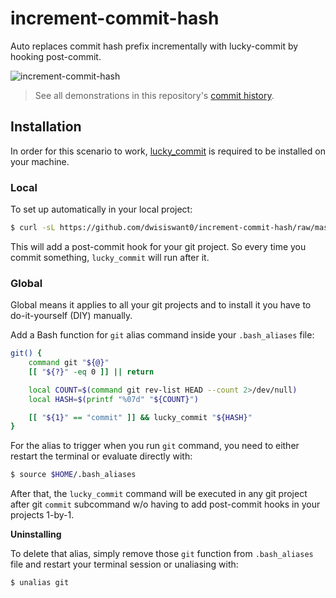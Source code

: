 # increment-commit-hash

Auto replaces commit hash prefix incrementally with lucky-commit by hooking post-commit.

![increment-commit-hash](https://user-images.githubusercontent.com/25837540/125177531-cb189880-e206-11eb-8239-d0c13b35bb93.png)

> See all demonstrations in this repository's [commit history](https://github.com/dwisiswant0/increment-commit-hash/commits/master).

## Installation

In order for this scenario to work, [lucky_commit](https://github.com/not-an-aardvark/lucky-commit) is required to be installed on your machine.

### Local

To set up automatically in your local project:

```bash
$ curl -sL https://github.com/dwisiswant0/increment-commit-hash/raw/master/setup.sh | bash
```

This will add a post-commit hook for your git project. So every time you commit something, `lucky_commit` will run after it.

### Global

Global means it applies to all your git projects and to install it you have to do-it-yourself (DIY) manually.

Add a Bash function for `git` alias command inside your `.bash_aliases` file:

```bash
git() {
	command git "${@}"
	[[ "${?}" -eq 0 ]] || return

	local COUNT=$(command git rev-list HEAD --count 2>/dev/null)
	local HASH=$(printf "%07d" "${COUNT}")

	[[ "${1}" == "commit" ]] && lucky_commit "${HASH}"
}
```

For the alias to trigger when you run `git` command, you need to either restart the terminal or evaluate directly with:

```bash
$ source $HOME/.bash_aliases
```

After that, the `lucky_commit` command will be executed in any git project after git `commit` subcommand w/o having to add post-commit hooks in your projects 1-by-1.

**Uninstalling**

To delete that alias, simply remove those `git` function from `.bash_aliases` file and restart your terminal session or unaliasing with:

```bash
$ unalias git
```